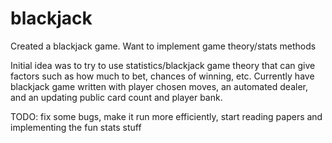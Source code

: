 # blackjack
Created a blackjack game. Want to implement game theory/stats methods

Initial idea was to try to use statistics/blackjack game theory that can give factors such as how much to bet, chances of winning, etc. 
Currently have blackjack game written with player chosen moves, an automated dealer, and an updating public card count and player bank.

TODO: fix some bugs, make it run more efficiently, start reading papers and implementing the fun stats stuff
